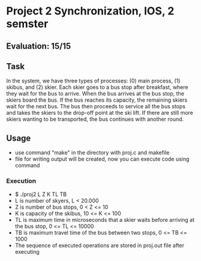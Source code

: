 # Project 2 Synchronization, IOS, 2 semster
## Evaluation: 15/15
## Task
In the system, we have three types of processes: (0) main process, (1) skibus, and (2) skier. 
Each skier goes to a bus stop after breakfast, where they wait for the bus to arrive. When 
the bus arrives at the bus stop, the skiers board the bus. If the bus reaches its capacity, 
the remaining skiers wait for the next bus. The bus then proceeds to service all the bus 
stops and takes the skiers to the drop-off point at the ski lift. If there are still more 
skiers wanting to be transported, the bus continues with another round.
## Usage
+ use command "make" in the directory with proj.c and makefile
+ file for writing output will be created, now you can execute code using command
### Execution
+ $ ./proj2 L Z K TL TB
+ L is number of skyers, L < 20.000
+ Z is number of bus stops, 0 < Z <= 10
+ K is capacity of the skibus, 10 <= K <= 100
+ TL is maximum time in microseconds that a skier waits before arriving at the bus stop, 0 <= TL <= 10000
+ TB is maximum travel time of the bus between two stops, 0 <= TB <= 1000
+ The sequence of executed operations are stored in proj.out file after executing
